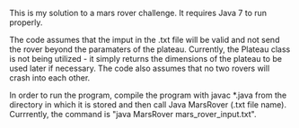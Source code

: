 This is my solution to a mars rover challenge. It requires Java 7 to run properly.

The code assumes that the imput in the .txt file will be valid and not send the rover beyond the paramaters of the plateau. Currently, the Plateau class is not being utilized - it simply returns the dimensions of the plateau to be used later if necessary. The code also assumes that no two rovers will crash into each other.

In order to run the program, compile the program with javac *.java from the directory in which it is stored and then call Java MarsRover (.txt file name). Currrently, the command is "java MarsRover mars_rover_input.txt".
